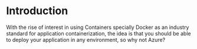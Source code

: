# Introduction

With the rise of interest in using Containers specially Docker as an industry standard for application containerization, the idea is that you should be able to deploy your application in any environment, so why not Azure?

